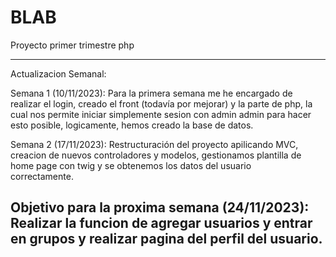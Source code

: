 # BLAB
Proyecto primer trimestre php

----------------------------------------------------------------------------------------------------------------------------------------------------------------------------------------------------------------
Actualizacion Semanal:

  Semana 1 (10/11/2023): Para la primera semana me he encargado de realizar el login, creado el front (todavía por mejorar) y la parte de php, la cual nos permite iniciar simplemente sesion con admin admin
  para hacer esto posible, logicamente, hemos creado la base de datos.

  Semana 2 (17/11/2023): Restructuración del proyecto apilicando MVC, creacion de nuevos controladores y modelos, gestionamos plantilla de home page con twig y se obtenemos los datos del usuario           
  correctamente.
  

  Objetivo para la proxima semana (24/11/2023): Realizar la funcion de agregar usuarios y entrar en grupos y realizar pagina del perfil del usuario.
  ----------------------------------------------------------------------------------------------------------------------------------------------------------------------------------------------------------------

